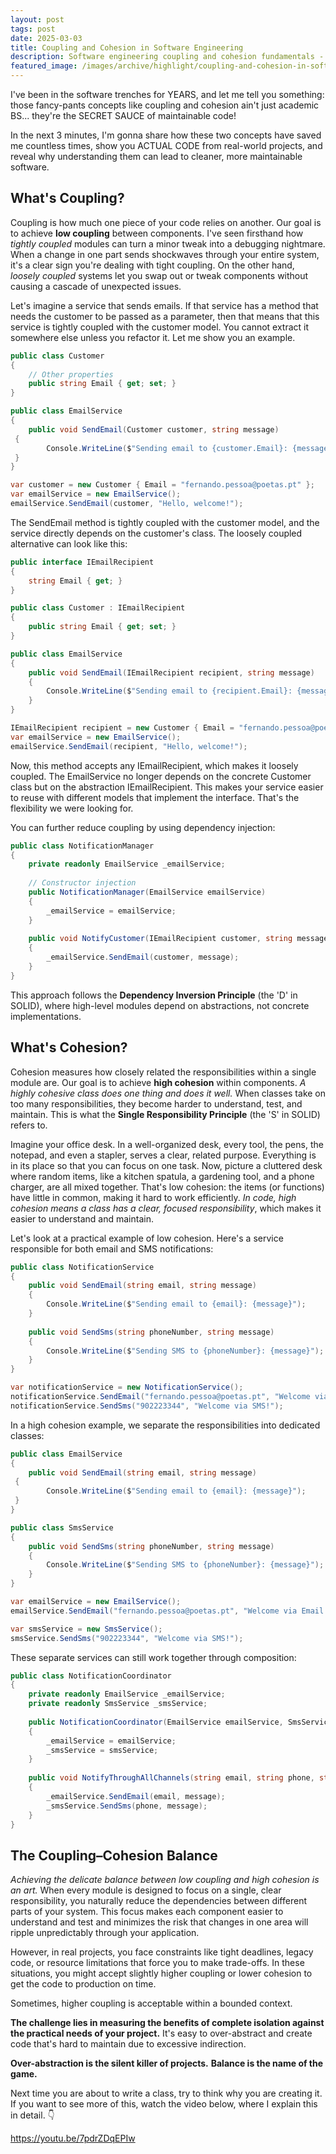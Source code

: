 ```yaml
---
layout: post
tags: post
date: 2025-03-03
title: Coupling and Cohesion in Software Engineering
description: Software engineering coupling and cohesion fundamentals - build maintainable code with low coupling and high cohesion principles.
featured_image: /images/archive/highlight/coupling-and-cohesion-in-software-engineering.png
---
```


I've been in the software trenches for YEARS, and let me tell you something: those fancy-pants concepts like coupling and cohesion ain't just academic BS... they're the SECRET SAUCE of maintainable code!

In the next 3 minutes, I'm gonna share how these two concepts have saved me countless times, show you ACTUAL CODE from real-world projects, and reveal why understanding them can lead to cleaner, more maintainable software.

## What's Coupling?

Coupling is how much one piece of your code relies on another. Our goal is to achieve **low coupling** between components. I've seen firsthand how *tightly coupled* modules can turn a minor tweak into a debugging nightmare. When a change in one part sends shockwaves through your entire system, it's a clear sign you're dealing with tight coupling. On the other hand, *loosely coupled* systems let you swap out or tweak components without causing a cascade of unexpected issues.

Let's imagine a service that sends emails. If that service has a method that needs the customer to be passed as a parameter, then that means that this service is tightly coupled with the customer model. You cannot extract it somewhere else unless you refactor it. Let me show you an example.

```csharp
public class Customer
{
    // Other properties
    public string Email { get; set; }
}

public class EmailService
{
    public void SendEmail(Customer customer, string message)
 {
        Console.WriteLine($"Sending email to {customer.Email}: {message}");
 }
}

var customer = new Customer { Email = "fernando.pessoa@poetas.pt" };
var emailService = new EmailService();
emailService.SendEmail(customer, "Hello, welcome!");
```

The SendEmail method is tightly coupled with the customer model, and the service directly depends on the customer's class. The loosely coupled alternative can look like this:

```csharp
public interface IEmailRecipient
{
    string Email { get; }
}

public class Customer : IEmailRecipient
{
    public string Email { get; set; }
}

public class EmailService
{
    public void SendEmail(IEmailRecipient recipient, string message)
    {
        Console.WriteLine($"Sending email to {recipient.Email}: {message}");
    }
}

IEmailRecipient recipient = new Customer { Email = "fernando.pessoa@poetas.pt" };
var emailService = new EmailService();
emailService.SendEmail(recipient, "Hello, welcome!");
```

Now, this method accepts any IEmailRecipient, which makes it loosely coupled. The EmailService no longer depends on the concrete Customer class but on the abstraction IEmailRecipient. This makes your service easier to reuse with different models that implement the interface. That's the flexibility we were looking for.

You can further reduce coupling by using dependency injection:

```csharp
public class NotificationManager
{
    private readonly EmailService _emailService;
    
    // Constructor injection
    public NotificationManager(EmailService emailService)
    {
        _emailService = emailService;
    }
    
    public void NotifyCustomer(IEmailRecipient customer, string message)
    {
        _emailService.SendEmail(customer, message);
    }
}
```

This approach follows the **Dependency Inversion Principle** (the 'D' in SOLID), where high-level modules depend on abstractions, not concrete implementations.

## What's Cohesion?

Cohesion measures how closely related the responsibilities within a single module are. Our goal is to achieve **high cohesion** within components. *A highly cohesive class does one thing and does it well.* When classes take on too many responsibilities, they become harder to understand, test, and maintain. This is what the **Single Responsibility Principle** (the 'S' in SOLID) refers to.

Imagine your office desk. In a well-organized desk, every tool, the pens, the notepad, and even a stapler, serves a clear, related purpose. Everything is in its place so that you can focus on one task. Now, picture a cluttered desk where random items, like a kitchen spatula, a gardening tool, and a phone charger, are all mixed together. That's low cohesion: the items (or functions) have little in common, making it hard to work efficiently. *In code, high cohesion means a class has a clear, focused responsibility*, which makes it easier to understand and maintain.

Let's look at a practical example of low cohesion. Here's a service responsible for both email and SMS notifications:

```csharp
public class NotificationService
{
    public void SendEmail(string email, string message)
    {
        Console.WriteLine($"Sending email to {email}: {message}");
    }
    
    public void SendSms(string phoneNumber, string message)
    {
        Console.WriteLine($"Sending SMS to {phoneNumber}: {message}");
    }
}

var notificationService = new NotificationService();
notificationService.SendEmail("fernando.pessoa@poetas.pt", "Welcome via Email!");
notificationService.SendSms("902223344", "Welcome via SMS!");
```

In a high cohesion example, we separate the responsibilities into dedicated classes:

```csharp
public class EmailService
{
    public void SendEmail(string email, string message)
 {
        Console.WriteLine($"Sending email to {email}: {message}");
 }
}

public class SmsService
{
    public void SendSms(string phoneNumber, string message)
    {
        Console.WriteLine($"Sending SMS to {phoneNumber}: {message}");
    }
}

var emailService = new EmailService();
emailService.SendEmail("fernando.pessoa@poetas.pt", "Welcome via Email!");

var smsService = new SmsService();
smsService.SendSms("902223344", "Welcome via SMS!");
```

These separate services can still work together through composition:

```csharp
public class NotificationCoordinator
{
    private readonly EmailService _emailService;
    private readonly SmsService _smsService;
    
    public NotificationCoordinator(EmailService emailService, SmsService smsService)
    {
        _emailService = emailService;
        _smsService = smsService;
    }
    
    public void NotifyThroughAllChannels(string email, string phone, string message)
    {
        _emailService.SendEmail(email, message);
        _smsService.SendSms(phone, message);
    }
}
```

## The Coupling–Cohesion Balance

*Achieving the delicate balance between low coupling and high cohesion is an art.* When every module is designed to focus on a single, clear responsibility, you naturally reduce the dependencies between different parts of your system. This focus makes each component easier to understand and test and minimizes the risk that changes in one area will ripple unpredictably through your application.

However, in real projects, you face constraints like tight deadlines, legacy code, or resource limitations that force you to make trade-offs. In these situations, you might accept slightly higher coupling or lower cohesion to get the code to production on time. 

Sometimes, higher coupling is acceptable within a bounded context.

**The challenge lies in measuring the benefits of complete isolation against the practical needs of your project.** It's easy to over-abstract and create code that's hard to maintain due to excessive indirection.

**Over-abstraction is the silent killer of projects.**
**Balance is the name of the game.**


Next time you are about to write a class, try to think why you are creating it. If you want to see more of this, watch the video below, where I explain this in detail. 👇

https://youtu.be/7pdrZDqEPIw
